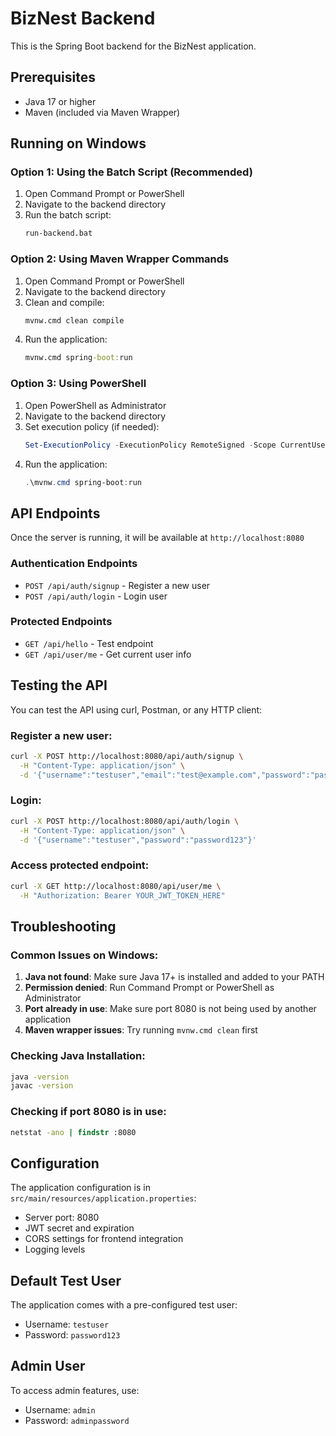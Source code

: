 # BizNest Backend

This is the Spring Boot backend for the BizNest application.

## Prerequisites

- Java 17 or higher
- Maven (included via Maven Wrapper)

## Running on Windows

### Option 1: Using the Batch Script (Recommended)
1. Open Command Prompt or PowerShell
2. Navigate to the backend directory
3. Run the batch script:
   ```cmd
   run-backend.bat
   ```

### Option 2: Using Maven Wrapper Commands
1. Open Command Prompt or PowerShell
2. Navigate to the backend directory
3. Clean and compile:
   ```cmd
   mvnw.cmd clean compile
   ```
4. Run the application:
   ```cmd
   mvnw.cmd spring-boot:run
   ```

### Option 3: Using PowerShell
1. Open PowerShell as Administrator
2. Navigate to the backend directory
3. Set execution policy (if needed):
   ```powershell
   Set-ExecutionPolicy -ExecutionPolicy RemoteSigned -Scope CurrentUser
   ```
4. Run the application:
   ```powershell
   .\mvnw.cmd spring-boot:run
   ```

## API Endpoints

Once the server is running, it will be available at `http://localhost:8080`

### Authentication Endpoints
- `POST /api/auth/signup` - Register a new user
- `POST /api/auth/login` - Login user

### Protected Endpoints
- `GET /api/hello` - Test endpoint
- `GET /api/user/me` - Get current user info

## Testing the API

You can test the API using curl, Postman, or any HTTP client:

### Register a new user:
```bash
curl -X POST http://localhost:8080/api/auth/signup \
  -H "Content-Type: application/json" \
  -d '{"username":"testuser","email":"test@example.com","password":"password123"}'
```

### Login:
```bash
curl -X POST http://localhost:8080/api/auth/login \
  -H "Content-Type: application/json" \
  -d '{"username":"testuser","password":"password123"}'
```

### Access protected endpoint:
```bash
curl -X GET http://localhost:8080/api/user/me \
  -H "Authorization: Bearer YOUR_JWT_TOKEN_HERE"
```

## Troubleshooting

### Common Issues on Windows:

1. **Java not found**: Make sure Java 17+ is installed and added to your PATH
2. **Permission denied**: Run Command Prompt or PowerShell as Administrator
3. **Port already in use**: Make sure port 8080 is not being used by another application
4. **Maven wrapper issues**: Try running `mvnw.cmd clean` first

### Checking Java Installation:
```cmd
java -version
javac -version
```

### Checking if port 8080 is in use:
```cmd
netstat -ano | findstr :8080
```

## Configuration

The application configuration is in `src/main/resources/application.properties`:
- Server port: 8080
- JWT secret and expiration
- CORS settings for frontend integration
- Logging levels

## Default Test User

The application comes with a pre-configured test user:
- Username: `testuser`
- Password: `password123`

## Admin User

To access admin features, use:
- Username: `admin`
- Password: `adminpassword`